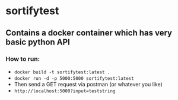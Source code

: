 # sortifytest
## Contains a docker container which has very basic python API
### How to run:
* ```docker build -t sortifytest:latest .```
* ```docker run -d -p 5000:5000 sortifytest:latest```
* Then send a GET request via postman (or whatever you like)
* ```http://localhost:5000?input=teststring```


